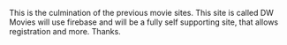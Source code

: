 This is the culmination of the previous movie sites. This site is called DW Movies will use firebase and will be a fully self supporting site, that allows registration and more. Thanks.